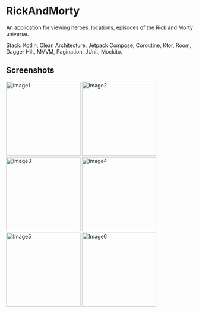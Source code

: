 # RickAndMorty

An application for viewing heroes, locations, episodes of the Rick and Morty universe.

Stack: Kotlin, Clean Architecture, Jetpack Compose, Coroutine, Ktor, Room, Dagger Hilt, MVVM, Pagination, JUnit, Mockito.

## Screenshots
<img src="https://github.com/iamzimin/RickAndMorty/assets/94135768/c7d56c0a-0107-4da2-8b82-c156380f818b" alt="Image1" width="200"/>
<img src="https://github.com/iamzimin/RickAndMorty/assets/94135768/b5e3d134-c70e-44de-afcf-d25528e74aa0" alt="Image2" width="200"/>
<img src="https://github.com/iamzimin/RickAndMorty/assets/94135768/63bca8e9-f757-462b-bc4b-324cae583d09" alt="Image3" width="200"/>
<img src="https://github.com/iamzimin/RickAndMorty/assets/94135768/c2815e65-48f4-49c1-972a-fd93a863182f" alt="Image4" width="200"/>
<img src="https://github.com/iamzimin/RickAndMorty/assets/94135768/5e2a94fd-229f-41a7-ac70-b634f6f8037b" alt="Image5" width="200"/>
<img src="https://github.com/iamzimin/RickAndMorty/assets/94135768/02cd0f5a-5f90-417c-a5d4-d4ba84930da5" alt="Image6" width="200"/>
